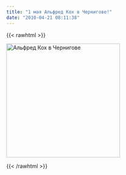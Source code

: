 ```yaml
---
title: "1 мая Альфред Кох в Чернигове!"
date: "2010-04-21 08:11:38"
---
```

{{< rawhtml >}}
<p><img src="http://i068.radikal.ru/1004/ee/af4094eed54f.jpg" border="0" alt="Альфред Кох в Чернигове" title="Альфред Кох в Чернигове" width="300" /></p>

{{< /rawhtml >}}
